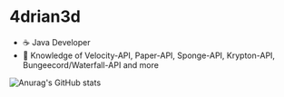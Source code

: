 # 4drian3d


* ☕ Java Developer
* 📗 Knowledge of Velocity-API, Paper-API, Sponge-API, Krypton-API, Bungeecord/Waterfall-API and more


![Anurag's GitHub stats](https://github-readme-stats.vercel.app/api?username=4drian3d&show_icons=true&theme=dark)
